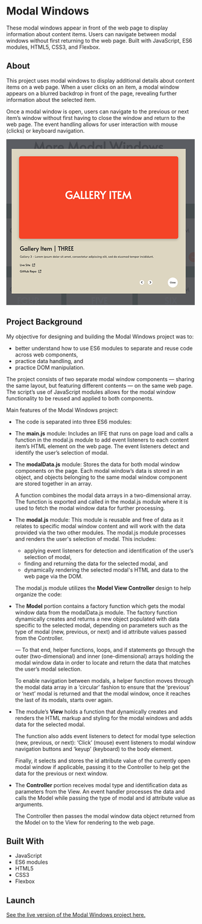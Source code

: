 # Modal Windows
These modal windows appear in front of the web page to display information about content items. Users can navigate between modal windows without first returning to the web page. Built with JavaScript, ES6 modules, HTML5, CSS3, and Flexbox.

## About
This project uses modal windows to display additional details about content items on a web page. When a user clicks on an item, a modal window appears on a blurred backdrop in front of the page, revealing further information about the selected item. 

Once a modal window is open, users can navigate to the previous or next item’s window without first having to close the window and return to the web page. The event handling allows for user interaction with mouse (clicks) or keyboard navigation.  

![Modal Windows](img/modal-windows-screenShot-readme.png)

## Project Background
My objective for designing and building the Modal Windows project was to:

- better understand how to use ES6 modules to separate and reuse code across web components, 
- practice data handling, and 
- practice DOM manipulation. 

The project consists of two separate modal window components — sharing the same layout, but featuring different contents — on the same web page. The script’s use of JavaScript modules allows for the modal window functionality to be reused and applied to both components.  

Main features of the Modal Windows project:

- The code is separated into three ES6 modules:

- The **main.js** module: Includes an IIFE that runs on page load and calls a function in the modal.js module to add event listeners to each content item’s HTML element on the web page. The event listeners detect and identify the user’s selection of modal. 

- The **modalData.js** module: Stores the data for both modal window components on the page. Each modal window’s data is stored in an object, and objects belonging to the same modal window component are stored together in an array. 

    A function combines the modal data arrays in a two-dimensional array. The function is exported and called in the modal.js module where it is used to fetch the modal window data for further processing.   

- The **modal.js** module: This module is reusable and free of data as it relates to specific modal window content and will work with the data provided via the two other modules. The modal.js module processes and renders the user's selection of modal. This includes: 

    - applying event listeners for detection and identification of the user’s selection of modal, 
    - finding and returning the data for the selected modal, and 
    - dynamically rendering the selected modal's HTML and data to the web page via the DOM.

    The modal.js module utilizes the **Model View Controller** design to help organize the code: 

- The **Model** portion contains a factory function which gets the modal window data from the modalData.js module. The factory function dynamically creates and returns a new object populated with data specific to the selected modal, depending on parameters such as the type of modal (new, previous, or next) and id attribute values passed from the Controller. 

    — To that end, helper functions, loops, and if statements go through the outer (two-dimensional) and inner (one-dimensional) arrays holding the modal window data in order to locate and return the data that matches the user’s modal selection.

    To enable navigation between modals, a helper function moves through the modal data array in a ‘circular’ fashion to ensure that the ‘previous’ or ‘next’ modal is returned and that the modal window, once it reaches the last of its modals, starts over again. 

- The module’s **View** holds a function that dynamically creates and renders the HTML markup and styling for the modal windows and adds data for the selected modal.

    The function also adds event listeners to detect for modal type selection (new, previous, or next): ‘Click’ (mouse) event listeners to modal window navigation buttons and ‘keyup’ (keyboard) to the body element. 

    Finally, it selects and stores the id attribute value of the currently open modal window if applicable, passing it to the Controller to help get the data for the previous or next window.  

- The **Controller** portion receives modal type and identification data as parameters from the View. An event handler processes the data and calls the Model while passing the type of modal and id attribute value as arguments.

    The Controller then passes the modal window data object returned from the Model on to the View for rendering to the web page.     

## Built With 
- JavaScript
- ES6 modules
- HTML5 
- CSS3 
- Flexbox

## Launch
[See the live version of the Modal Windows project here.](https://lonemortensen.github.io/modal-window/)